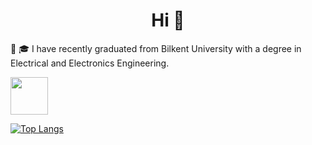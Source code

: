 <h1 align="center">Hi 👋</h1>

:tada: :mortar_board: I have recently graduated from Bilkent University with a degree in Electrical and Electronics Engineering. 

<img src="http://w3.bilkent.edu.tr/logo/ing-amblem.png" width="60" height="60"> 


[![Top Langs](https://github-readme-stats.vercel.app/api/top-langs/?username=ceren-erkut&theme=synthwave)](https://github.com/anuraghazra/github-readme-stats)
